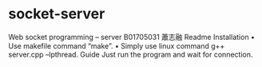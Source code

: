 # socket-server
Web socket programming – server B01705031 蕭志融 Readme
Installation
• Use makefile command “make”.
• Simply use linux command g++ server.cpp –lpthread.
Guide
Just run the program and wait for connection.
